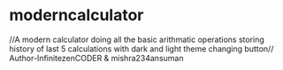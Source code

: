 # moderncalculator
//A modern calculator doing all the basic arithmatic operations storing history of last 5 calculations with dark and light theme changing button//
<br>
Author-InfinitezenCODER & mishra234ansuman

